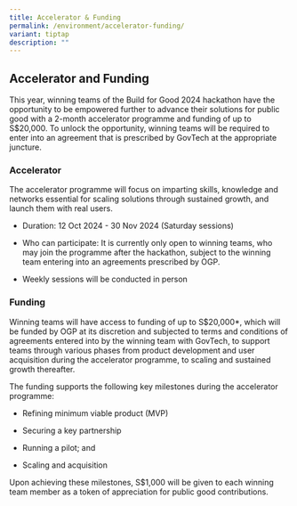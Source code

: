 ```yaml
---
title: Accelerator & Funding
permalink: /environment/accelerator-funding/
variant: tiptap
description: ""
---
```

<h2><strong>Accelerator and Funding</strong></h2>
<p>This year, winning teams of the Build for Good 2024 hackathon have the
opportunity to be empowered further to advance their solutions for public
good with a 2-month accelerator programme and funding of up to S$20,000.&nbsp;To
unlock the opportunity, winning teams will be required to enter into an
agreement that is prescribed by GovTech at the appropriate juncture.</p>
<h3><strong>Accelerator</strong></h3>
<p>The accelerator programme will focus on imparting skills, knowledge and
networks essential for scaling solutions through sustained growth, and
launch them with real users.
<br>
</p>
<ul>
<li>
<p>Duration: 12 Oct 2024 - 30 Nov 2024 (Saturday sessions)</p>
</li>
<li>
<p>Who can participate: It is currently only open to winning teams, who may
join the programme after the hackathon, subject to the winning team entering
into an agreements prescribed by OGP.</p>
</li>
<li>
<p>Weekly sessions will be conducted in person</p>
</li>
</ul>
<h3><strong>Funding</strong></h3>
<p>Winning teams will have access to funding of up to S$20,000*, which will
be funded by OGP at its discretion and subjected to terms and conditions
of agreements entered into by the winning team with GovTech, to support
teams through various phases from product development and user acquisition
during the accelerator programme, to scaling and sustained growth thereafter.
<br>
</p>
<p>The funding supports the following key milestones during the accelerator
programme:</p>
<ul>
<li>
<p>Refining minimum viable product (MVP)</p>
</li>
<li>
<p>Securing a key partnership</p>
</li>
<li>
<p>Running a pilot; and</p>
</li>
<li>
<p>Scaling and acquisition</p>
</li>
</ul>
<p>Upon achieving these milestones, S$1,000 will be given to each winning
team member as a token of appreciation for public good contributions.</p>